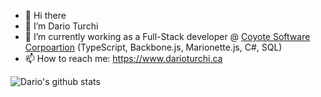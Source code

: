 - 👋 Hi there 
- 🔭 I’m Dario Turchi
- 🌱 I’m currently working as a Full-Stack developer @ [Coyote Software Corpoartion](https://www.coyotecorp.com/) (TypeScript, Backbone.js, Marionette.js, C#, SQL)
- 📫 How to reach me: https://www.darioturchi.ca

![Dario's github stats](https://github-readme-stats.vercel.app/api?username=0xDario&show_icons=true)
